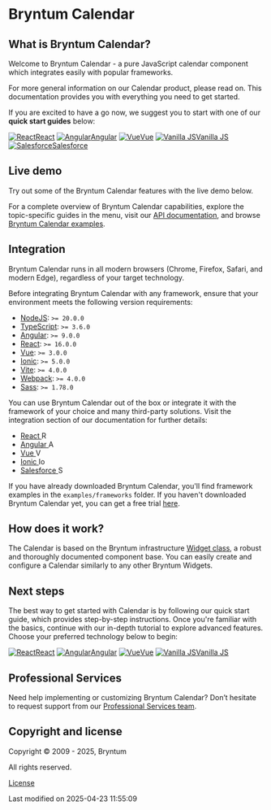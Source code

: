 [//]: # (Links in this document only works when viewed in the documentation browser, surf to ./docs)

# Bryntum Calendar

## What is Bryntum Calendar?

Welcome to Bryntum Calendar - a pure JavaScript calendar component which integrates easily with popular frameworks.

For more general information on our Calendar product, please read on. This documentation provides you with everything
you need to get started.

If you are excited to have a go now, we suggest you to start with one of our **quick start guides** below:

<div class="framework-logos">
<a href="#Calendar/guides/quick-start/react.md"><img src="Core/logo/react.svg" alt="React"><span>React</span></a>
<a href="#Calendar/guides/quick-start/angular.md"><img src="Core/logo/angular.svg" alt="Angular"><span>Angular</span></a>
<a href="#Calendar/guides/quick-start/vue-3.md"><img src="Core/logo/vue.svg" alt="Vue"><span>Vue</span></a>
<a href="#Calendar/guides/quick-start/javascript.md"><img src="Core/logo/js.svg" alt="Vanilla JS"><span>Vanilla JS</span></a>
<a href="#Calendar/guides/quick-start/salesforce.md"><img src="Core/logo/salesforce.svg" alt="Salesforce"><span>Salesforce</span></a>
</div>

## Live demo

Try out some of the Bryntum Calendar features with the live demo below.

<div class="external-example" data-file="Calendar/guides/readme/intro.js"></div>

For a complete overview of Bryntum Calendar capabilities, explore the topic-specific guides in the menu, visit our [API documentation](#Calendar/view/Calendar), and browse [Bryntum Calendar examples](../examples).

## Integration

Bryntum Calendar runs in all modern browsers (Chrome, Firefox, Safari, and modern Edge), regardless of your target technology.

Before integrating Bryntum Calendar with any framework, ensure that your environment meets the following version requirements:

* [NodeJS](https://nodejs.org/en): `>= 20.0.0`
* [TypeScript](https://www.typescriptlang.org/): `>= 3.6.0`
* [Angular](https://angularjs.org/): `>= 9.0.0`
* [React](https://react.dev/): `>= 16.0.0`
* [Vue](https://vuejs.org/): `>= 3.0.0`
* [Ionic](https://ionicframework.com/): `>= 5.0.0`
* [Vite](https://vite.dev/): `>= 4.0.0`
* [Webpack](https://webpack.js.org/): `>= 4.0.0`
* [Sass](https://sass-lang.com/): `>= 1.78.0`

You can use Bryntum Calendar out of the box or integrate it with the framework of your choice and many third-party solutions. Visit the integration section of our documentation for further details:

* <a href="#Calendar/guides/integration/react/guide.md">React <img style="height: 1em;width: 1em;margin-top:0;" src="Core/logo/react.svg" alt="React"></a>
* <a href="#Calendar/guides/integration/angular/guide.md">Angular <img style="height: 1em;width: 1em;margin-top:0;" src="Core/logo/angular.svg" alt="Angular"></a>
* <a href="#Calendar/guides/integration/vue/guide.md">Vue <img style="height: 1em;width: 1em;margin-top:0;" src="Core/logo/vue.svg" alt="Vue"></a>
* <a href="#Calendar/guides/integration/ionic/guide.md">Ionic <img style="height: 1em;width: 1em;margin-top:0;" src="Core/logo/ionic.svg" alt="Ionic"></a>
* <a href="#Calendar/guides/integration/salesforce/readme.md">Salesforce <img style="height: 1em;width: 1em;margin-top:0;" src="Core/logo/salesforce.svg" alt="Salesforce"></a>

<div class="note">
If you have already downloaded Bryntum Calendar, you'll find framework examples in the <code>examples/frameworks</code> folder. If you haven't downloaded Bryntum Calendar yet, you can get a free trial <a href="https://bryntum.com/download">here</a>.
</div>

## How does it work?

The Calendar is based on the Bryntum infrastructure [Widget class](#Core/widget/Widget), a robust and thoroughly
documented component base. You can easily create and configure a Calendar similarly to any other Bryntum Widgets.

[//]: # (do not change the title of the last section unless you adapt GA Tag tutorial_complete)

## Next steps

The best way to get started with Calendar is by following our quick start guide, which provides step-by-step
instructions. Once you're familiar with the basics, continue with our in-depth tutorial to explore advanced features.
Choose your preferred technology below to begin:

<div class="framework-logos">
<a href="#Calendar/guides/quick-start/react.md"><img src="Core/logo/react.svg" alt="React"><span>React</span></a>
<a href="#Calendar/guides/quick-start/angular.md"><img src="Core/logo/angular.svg" alt="Angular"><span>Angular</span></a>
<a href="#Calendar/guides/quick-start/vue-3.md"><img src="Core/logo/vue.svg" alt="Vue"><span>Vue</span></a>
<a href="#Calendar/guides/quick-start/javascript.md"><img src="Core/logo/js.svg" alt="Vanilla JS"><span>Vanilla JS</span></a>
</div>

## Professional Services

Need help implementing or customizing Bryntum Calendar? Don’t hesitate to request support from our 
[Professional Services team](https://bryntum.com/services/).

## Copyright and license

Copyright © 2009 - 2025, Bryntum

All rights reserved.

[License](https://bryntum.com/products/calendar/license/)



<p class="last-modified">Last modified on 2025-04-23 11:55:09</p>